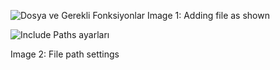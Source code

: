 ![Dosya ve Gerekli Fonksiyonlar](https://github.com/user-attachments/assets/29fdac8d-2271-4c5d-8d2b-8bbfb8e7ecd0)
Image 1: Adding file as shown 

![Include Paths ayarları](https://github.com/user-attachments/assets/943d5b35-ed39-49c3-852c-836d12ca20c3)

Image 2: File path settings
